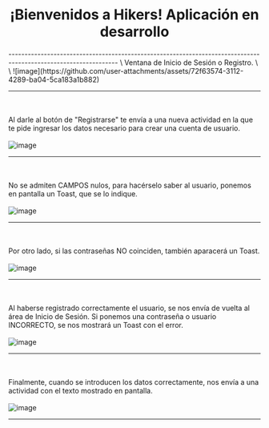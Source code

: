 <h1 style="text-align: center">¡Bienvenidos a Hikers! Aplicación en desarrollo</h1>
----------------------------------------------------------------------------------------------------------------
\
Ventana de Inicio de Sesión o Registro.
\
\
![image](https://github.com/user-attachments/assets/72f63574-3112-4289-ba04-5ca183a1b882)

----------------------------------------------------------------------------------------------------------------
\
\
Al darle al botón de "Registrarse" te envía a una nueva actividad en la que te pide ingresar los datos necesario para crear una cuenta de usuario.
\
\
![image](https://github.com/user-attachments/assets/74a9125b-7c96-4392-bcb9-aa3efec9d19c)

----------------------------------------------------------------------------------------------------------------
\
\
No se admiten CAMPOS nulos, para hacérselo saber al usuario, ponemos en pantalla un Toast, que se lo indique.
\
\
![image](https://github.com/user-attachments/assets/794aefc9-d612-4548-bdb3-fbba99cd7b1b)

----------------------------------------------------------------------------------------------------------------
\
\
Por otro lado, si las contraseñas NO coinciden, también aparacerá un Toast.
\
\
![image](https://github.com/user-attachments/assets/95d1f6cd-867d-4c50-97c5-bf011f25dab5)

----------------------------------------------------------------------------------------------------------------
\
\
Al haberse registrado correctamente el usuario, se nos envía de vuelta al área de Inicio de Sesión. Si ponemos una contraseña o usuario INCORRECTO, se nos mostrará un Toast con el error.
\
\
![image](https://github.com/user-attachments/assets/acf9bd7a-b7e9-48f5-a0fa-a0edf0ce4188)

----------------------------------------------------------------------------------------------------------------
\
\
Finalmente, cuando se introducen los datos correctamente, nos envía a una actividad con el texto mostrado en pantalla.
\
\
![image](https://github.com/user-attachments/assets/56f84bb5-25e4-4d10-87fa-beaeed5fffd9)

----------------------------------------------------------------------------------------------------------------













